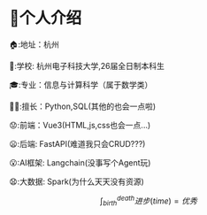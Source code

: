 # 👋个人介绍

🏠:地址：杭州

🏫:学校: 杭州电子科技大学,26届全日制本科生

🎓:专业：信息与计算科学（属于数学类）

🙋‍♂️:擅长：Python,SQL(其他的也会一点啦)

😟:前端：Vue3(HTML,js,css也会一点...)

😦:后端: FastAPI(难道我只会CRUD???)

😮:AI框架: Langchain(没事写个Agent玩)

😧:大数据: Spark(为什么天天没有资源)

$$ \int_{birth}^{death}进步(time) = 优秀 $$

